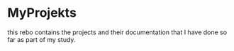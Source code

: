 # MyProjekts
this rebo contains the projects and their documentation that I have done so far as part of my study.
